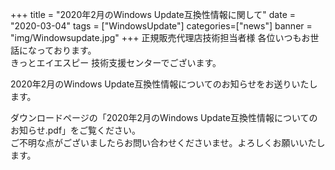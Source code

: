 +++
title = "2020年2月のWindows Update互換性情報に関して"
date = "2020-03-04"
tags = ["WindowsUpdate"]
categories=["news"]
banner = "img/Windowsupdate.jpg"
+++
正規販売代理店技術担当者様 各位いつもお世話になっております。  
きっとエイエスピー 技術支援センターでございます。  
  <!--more-->
2020年2月のWindows Update互換性情報についてのお知らせをお送りいたします。  

ダウンロードページの「2020年2月のWindows Update互換性情報についてのお知らせ.pdf」をご覧ください。  
ご不明な点がございましたらお問い合わせくださいませ。よろしくお願いいたします。